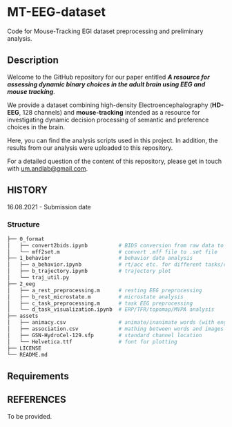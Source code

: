 # MT-EEG-dataset

Code for Mouse-Tracking EGI dataset preprocessing and preliminary analysis.
## Description

Welcome to the GitHub repository for our paper entitled ***A resource for assessing dynamic binary choices in the adult brain using EEG and mouse tracking***.

We provide a dataset combining high-density Electroencephalography (**HD-EEG**, 128 channels) and **mouse-tracking** intended as a resource for investigating dynamic decision processing of semantic and preference choices in the brain.

Here, you can find the analysis scripts used in this project. In addition, the results from our analysis were uploaded to this repository.

For a detailed question of the content of this repository, please get in touch with um.andlab@gmail.com.

## HISTORY

16.08.2021 - Submission date



### Structure

```bash
├── 0_format
│   ├── convert2bids.ipynb          # BIDS conversion from raw data to BIDS
│   └── mff2set.m                   # convert .mff file to .set file
├── 1_behavior                      # behavior data analysis
│   ├── a_behavior.ipynb            # rt/acc etc. for different tasks/conditions
│   ├── b_trajectory.ipynb          # trajectory plot
│   └── traj_util.py
├── 2_eeg
│   ├── a_rest_preprocessing.m      # resting EEG preprocessing
│   ├── b_rest_microstate.m         # microstate analysis
│   ├── c_task_preprocessing.m      # task EEG preprocessing
│   └── d_task_visualization.ipynb  # ERP/TFR/topomap/MVPA analysis
├── assets
│   ├── animacy.csv                 # animate/inanimate words (with english version)
│   ├── association.csv             # mathing between words and images
│   ├── GSN-HydroCel-129.sfp        # standard channel location
│   └── Helvetica.ttf               # font for plotting
├── LICENSE
└── README.md
```

## Requirements


## REFERENCES

To be provided.
